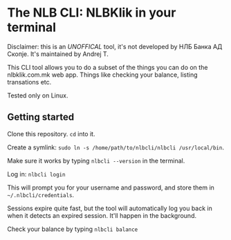# The NLB CLI: NLBKlik in your terminal

Disclaimer: this is an *UNOFFICAL* tool, it's not developed by НЛБ Банка АД Скопје. It's maintained by Andrej T.

This CLI tool allows you to do a subset of the things you can do on the nlbklik.com.mk web app.
Things like checking your balance, listing transations etc.

Tested only on Linux.


## Getting started

Clone this repository. `cd` into it.

Create a symlink: `sudo ln -s /home/path/to/nlbcli/nlbcli /usr/local/bin`.

Make sure it works by typing `nlbcli --version` in the terminal.

Log in: `nlbcli login`

This will prompt you for your username and password, and store them in `~/.nlbcli/credentials`.

Sessions expire quite fast, but the tool will automatically log you back in when it detects an expired session. It'll happen in the background.

Check your balance by typing `nlbcli balance`
